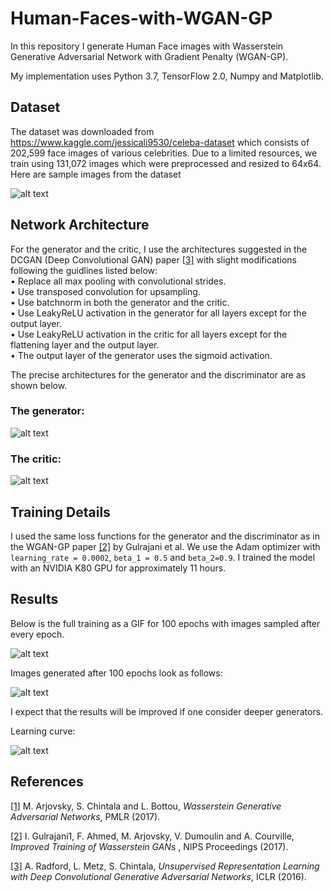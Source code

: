 # Human-Faces-with-WGAN-GP

In this repository I generate Human Face images with Wasserstein Generative Adversarial Network with Gradient Penalty (WGAN-GP).

My implementation uses Python 3.7, TensorFlow 2.0, Numpy and Matplotlib.

## Dataset

The dataset was downloaded from https://www.kaggle.com/jessicali9530/celeba-dataset which consists of 202,599 face images of various celebrities. Due to a limited resources, we train using 131,072 images which were preprocessed and resized to 64x64. Here are sample images from the dataset

![alt text](https://github.com/yernat-assylbekov/Human-Faces-with-WGAN-GP/blob/master/images/images_from_train_set.png?raw=true)

## Network Architecture

For the generator and the critic, I use the architectures suggested in the DCGAN (Deep Convolutional GAN) paper 
<a href="https://arxiv.org/pdf/1511.06434.pdf">[3]</a> with slight modifications following the guidlines listed below:<br>
• Replace all max pooling with convolutional strides.<br>
• Use transposed convolution for upsampling.<br>
• Use batchnorm in both the generator and the critic.<br>
• Use LeakyReLU activation in the generator for all layers except for the output layer.<br>
• Use LeakyReLU activation in the critic for all layers except for the flattening layer and the output layer.<br>
• The output layer of the generator uses the sigmoid activation.

The precise architectures for the generator and the discriminator are as shown below.<br>
### The generator:<br>
![alt text](https://github.com/yernat-assylbekov/Human-Faces-with-WGAN-GP/blob/master/images/generator_diagram.png?raw=true)<br>
### The critic:<br>
![alt text](https://github.com/yernat-assylbekov/Human-Faces-with-WGAN-GP/blob/master/images/critic_diagram.png?raw=true)

## Training Details

I used the same loss functions for the generator and the discriminator as in the WGAN-GP paper <a href="https://papers.nips.cc/paper/7159-improved-training-of-wasserstein-gans.pdf">[2]</a> by Gulrajani et al. We use the Adam optimizer with `learning_rate = 0.0002`, `beta_1 = 0.5` and `beta_2=0.9`. I trained the model with an NVIDIA K80 GPU for approximately 11 hours.

## Results

Below is the full training as a GIF for 100 epochs with images sampled after every epoch.

![alt text](https://github.com/yernat-assylbekov/Human-Faces-with-WGAN-GP/blob/master/images/faces_generated.gif?raw=true)

Images generated after 100 epochs look as follows:

![alt text](https://github.com/yernat-assylbekov/Human-Faces-with-WGAN-GP/blob/master/images/image_at_epoch_100.png?raw=true)

I expect that the results will be improved if one consider deeper generators.<br>

Learning curve:

![alt text](https://github.com/yernat-assylbekov/Human-Faces-with-WGAN-GP/blob/master/images/learning_curve.png?raw=true)

## References

<a href="http://proceedings.mlr.press/v70/arjovsky17a/arjovsky17a.pdf">[1]</a> M. Arjovsky, S. Chintala and L. Bottou, <i>Wasserstein Generative Adversarial Networks</i>, PMLR (2017).

<a href="https://papers.nips.cc/paper/7159-improved-training-of-wasserstein-gans.pdf">[2]</a> I. Gulrajani1, F. Ahmed, M. Arjovsky, V. Dumoulin and A. Courville, <i>Improved Training of Wasserstein GANs
</i>, NIPS Proceedings (2017).

<a href="https://arxiv.org/pdf/1511.06434.pdf">[3]</a> A. Radford, L. Metz, S. Chintala, <i>Unsupervised Representation Learning with Deep Convolutional Generative Adversarial Networks</i>, ICLR (2016).
